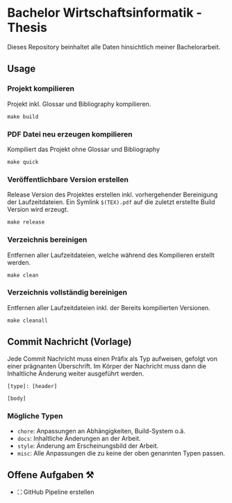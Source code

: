 # Bachelor Wirtschaftsinformatik - Thesis
Dieses Repository beinhaltet alle Daten hinsichtlich meiner Bachelorarbeit.

## Usage
### Projekt kompilieren
Projekt inkl. Glossar und Bibliography kompilieren. 
```
make build
```

### PDF Datei neu erzeugen kompilieren
Kompiliert das Projekt ohne Glossar und Bibliography
```
make quick
```

### Veröffentlichbare Version erstellen
Release Version des Projektes erstellen inkl. vorhergehender Bereinigung der Laufzeitdateien. Ein Symlink `$(TEX).pdf` auf die zuletzt erstellte Build Version wird erzeugt.
```
make release
```

### Verzeichnis bereinigen
Entfernen aller Laufzeitdateien, welche während des Kompilieren erstellt werden.
```
make clean
```

### Verzeichnis vollständig bereinigen
Entfernen aller Laufzeitdateien inkl. der Bereits kompilierten Versionen.
```
make cleanall
```

## Commit Nachricht (Vorlage)
Jede Commit Nachricht muss einen Präfix als Typ aufweisen, gefolgt von einer prägnanten Überschrift. Im Körper der Nachricht muss dann die Inhaltliche Änderung weiter ausgeführt werden.
```
[type]: [header]

[body]
```
### Mögliche Typen
 - ```chore```: Anpassungen an Abhängigkeiten, Build-System o.ä. 
 - ```docs```: Inhaltliche Änderungen an der Arbeit.
 - ```style```: Änderung am Erscheinungsbild der Arbeit.
 - ```misc```: Alle Anpassungen die zu keine der oben genannten Typen passen.

## Offene Aufgaben ⚒
  - ⛶ GitHub Pipeline erstellen